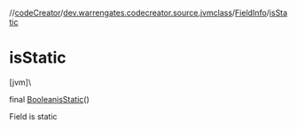 //[codeCreator](../../../index.md)/[dev.warrengates.codecreator.source.jvmclass](../index.md)/[FieldInfo](index.md)/[isStatic](is-static.md)

# isStatic

[jvm]\

final [Boolean](https://docs.oracle.com/javase/8/docs/api/java/lang/Boolean.html)[isStatic](is-static.md)()

Field is static
